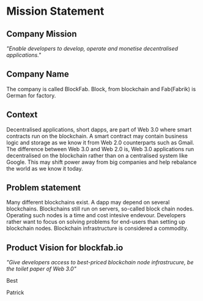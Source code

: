 # Mission Statement

## Company Mission

*"Enable developers to develop, operate and monetise decentralised applications."*

## Company Name

The company is called BlockFab. Block, from blockchain and Fab(Fabrik) is German for factory. 

## Context

Decentralised applications, short dapps, are part of Web 3.0 where smart contracts run on the blockchain. A smart contract may contain business logic and storage as we know it from Web 2.0 counterparts such as Gmail. The difference between Web 3.0 and Web 2.0 is, Web 3.0 applications run decentralised on the blockchain rather than on a centralised system like Google. This may shift power away from big companies and help rebalance the world as we know it today. 

## Problem statement

Many different blockchains exist. A dapp may depend on several blockchains. Blockchains still run on servers, so-called block chain nodes. Operating such nodes is a time and cost intesive endevour. Developers rather want to focus on solving problems for end-users than setting up blockchain nodes. Blockchain infrastructure is considered a commodity.

## Product Vision for blockfab.io

*"Give developers access to best-priced blockchain node infrastrucure, be the toilet paper of Web 3.0"*

Best

Patrick
